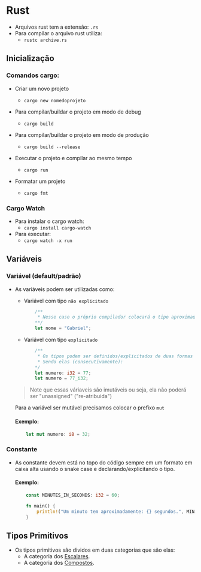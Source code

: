 # Rust
- Arquivos rust tem a extensão: `.rs`
- Para compilar o arquivo rust utiliza:
    - `rustc archive.rs`

## Inicialização
### Comandos cargo:
- Criar um novo projeto
    - `cargo new nomedoprojeto`
    
- Para compilar/buildar o projeto em modo de debug
    - `cargo build`    

- Para compilar/buildar o projeto em modo de produção
    - `cargo build --release`

- Executar o projeto e compilar ao mesmo tempo
    - `cargo run`
    
- Formatar um projeto
    - `cargo fmt`

### Cargo Watch
- Para instalar o cargo watch:
    - `cargo install cargo-watch`
- Para executar:
    - `cargo watch -x run`

## Variáveis

### Variável (default/padrão)
- As variáveis podem ser utilizadas como:
    - Variável com tipo `não explicitado`
        ```rust
            /**
             * Nesse caso o próprio compilador colocará o tipo aproximado da variável
            **/
            let nome = "Gabriel";
        ```
    - Variável com tipo `explicitado`
        ```rust
            /**
             * Os tipos podem ser definidos/explicitados de duas formas
             * Sendo elas (consecutivamente):
            */
            let numero: i32 = 77;
            let numero = 77_i32;
        ```
    > Note que essas váriaveis são imutáveis ou seja, ela não poderá ser "unassigned" ("re-atribuida")

    Para a variável ser mutável precisamos colocar o prefixo `mut`
    #### Exemplo:
    ```rust
        let mut numero: i8 = 32;
    ``` 

### Constante

- As constante devem está no topo do código sempre em um formato em caixa alta usando o snake case e declarando/explicitando o tipo.
    #### Exemplo:
    ```rust
        const MINUTES_IN_SECONDS: i32 = 60;

        fn main() {
            println!("Um minuto tem aproximadamente: {} segundos.", MINUTES_IN_SECONDS)
        }
    ```

## Tipos Primitivos

- Os tipos primitivos são dividos em duas categorias que são elas:
    - A categoria dos [Escalares](./annotations/escalares.md).
    - A categoria dos [Compostos](./annotations/compostos.md).

